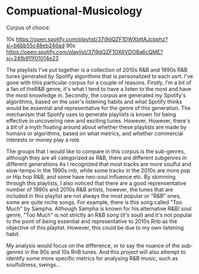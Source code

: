 # Compuational-Musicology

Corpus of choice: 

10s https://open.spotify.com/playlist/37i9dQZF1DWXbttAJcbphz?si=b6bb55c48eb246ad
90s https://open.spotify.com/playlist/37i9dQZF1DX6VDO8a6cQME?si=24fb911f01014e23


The playlists I've put together is a collection of 2010s R&B and 1990s R&B tunes generated by Spotify algorithms that is personalized to each usrt. I've gone with tihis particular corpus for a couple of reasons. Firstly, I'm a bit of a fan of theR&B genre, it's what I tend to have a listen to the most and have the most knowledge in.
Secondly, the corpus are generated my Spotify's algorithms, based on the user's listening habits and what Spotify thinks would be essential and representative for the genre of this generation. The mechanism that Spotify uses to generate playlists is known for being effective in uncovering new and exciting tunes. However, However, there's a bit of a myth floating around about whether these playlists are made by humans or algorithms, based on what metrics, and whether commercial interests or money play a role.


The groups that I would like to compare in this corpus is the sub-genres, although they are all categorized as R&B, there are different subgenres in different generations  As I recognized that most tracks are more soulful and slow-tempo in the 1990s rnb, while some tracks in the 2010s are more pop or Hip hop R&B, and some have neo-soul influence etc. By skimming through this playlists, I also noticed that there are a good reprensentative number of 1990s and 2010s R&B artists, however, the tunes that are included in this playlist are not always the most popular or "R&B" ones, some are quite niche songs. For example, there is this song called "Too Much" by Sampha. Although Sampha is known for his alternative R&B/ soul genre, "Too Much" is not strictly an R&B song (it's soul) and it's not popular to the point of being essential and representative to 2010s Rnb as the objective of this playlist. However, this could be due to my own listening habit.

My analysis would focus on the difference, or to say the nuance of the sub-genres in the 90s and 10s RnB tunes. And this project will also attempt to identify some more specific metrics for analysing R&B music, such as soulfullness, swings...

